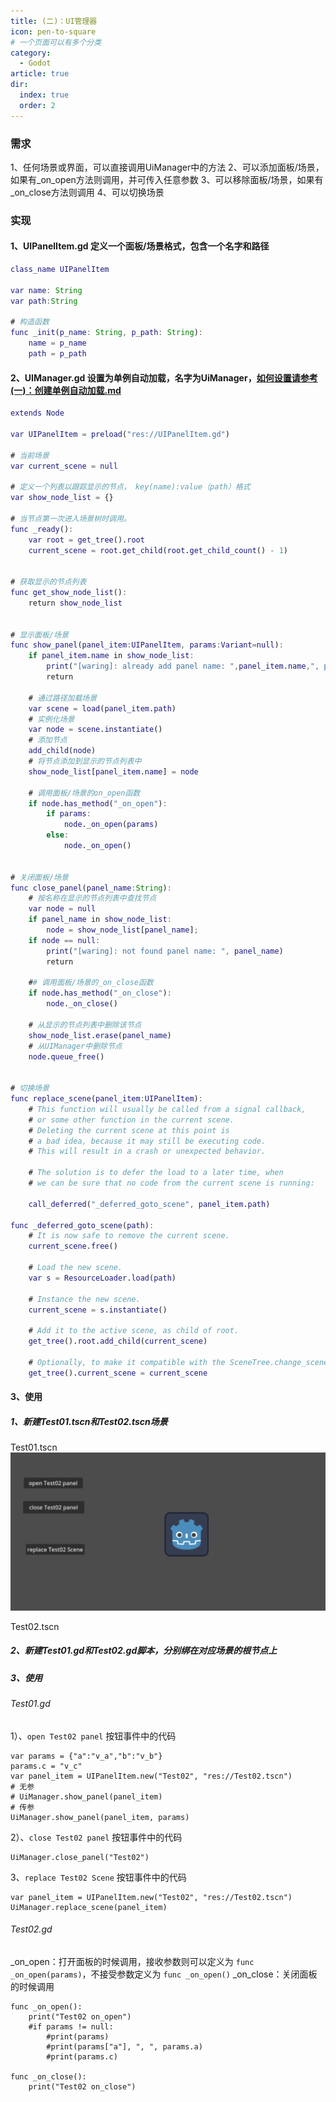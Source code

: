 ```yaml
---
title: (二)：UI管理器
icon: pen-to-square
# 一个页面可以有多个分类
category:
  - Godot
article: true
dir:
  index: true
  order: 2
---
```

### 需求
1、任何场景或界面，可以直接调用UiManager中的方法
2、可以添加面板/场景，如果有_on_open方法则调用，并可传入任意参数
3、可以移除面板/场景，如果有_on_close方法则调用
4、可以切换场景

### 实现
#### 1、UIPanelItem.gd 定义一个面板/场景格式，包含一个名字和路径
``` UIPanelItem.gd
class_name UIPanelItem

var name: String
var path:String

# 构造函数
func _init(p_name: String, p_path: String):
	name = p_name
	path = p_path

```

#### 2、UIManager.gd 设置为单例自动加载，名字为UiManager，[如何设置请参考 (一)：创建单例自动加载.md](%28%E4%B8%80%29%EF%BC%9A%E5%88%9B%E5%BB%BA%E5%8D%95%E4%BE%8B%E8%87%AA%E5%8A%A8%E5%8A%A0%E8%BD%BD.md)
``` UIManager.gd
extends Node

var UIPanelItem = preload("res://UIPanelItem.gd")

# 当前场景
var current_scene = null

# 定义一个列表以跟踪显示的节点， key(name):value（path）格式
var show_node_list = {}

# 当节点第一次进入场景树时调用。
func _ready():
	var root = get_tree().root
	current_scene = root.get_child(root.get_child_count() - 1)


# 获取显示的节点列表
func get_show_node_list():
	return show_node_list


# 显示面板/场景
func show_panel(panel_item:UIPanelItem, params:Variant=null):
	if panel_item.name in show_node_list:
		print("[waring]: already add panel name: ",panel_item.name,", path: ",panel_item.path)
		return
	
	# 通过路径加载场景
	var scene = load(panel_item.path)
	# 实例化场景
	var node = scene.instantiate()
	# 添加节点
	add_child(node)
	# 将节点添加到显示的节点列表中
	show_node_list[panel_item.name] = node
	
	# 调用面板/场景的on_open函数
	if node.has_method("_on_open"):
		if params:
			node._on_open(params)
		else:
			node._on_open()


# 关闭面板/场景
func close_panel(panel_name:String):
	# 按名称在显示的节点列表中查找节点
	var node = null
	if panel_name in show_node_list:
		node = show_node_list[panel_name];
	if node == null:
		print("[waring]: not found panel name: ", panel_name)
		return
		
	## 调用面板/场景的_on_close函数
	if node.has_method("_on_close"):
		node._on_close()
	
	# 从显示的节点列表中删除该节点
	show_node_list.erase(panel_name)
	# 从UIManager中删除节点
	node.queue_free()


# 切换场景
func replace_scene(panel_item:UIPanelItem):
	# This function will usually be called from a signal callback,
	# or some other function in the current scene.
	# Deleting the current scene at this point is
	# a bad idea, because it may still be executing code.
	# This will result in a crash or unexpected behavior.

	# The solution is to defer the load to a later time, when
	# we can be sure that no code from the current scene is running:

	call_deferred("_deferred_goto_scene", panel_item.path)

func _deferred_goto_scene(path):
	# It is now safe to remove the current scene.
	current_scene.free()

	# Load the new scene.
	var s = ResourceLoader.load(path)

	# Instance the new scene.
	current_scene = s.instantiate()

	# Add it to the active scene, as child of root.
	get_tree().root.add_child(current_scene)

	# Optionally, to make it compatible with the SceneTree.change_scene_to_file() API.
	get_tree().current_scene = current_scene

```
#### 3、使用
##### 1、新建Test01.tscn和Test02.tscn场景

Test01.tscn
![UiManager01.png](../../images/godot_v4/UiManager01.png)

Test02.tscn


##### 2、新建Test01.gd和Test02.gd脚本，分别绑在对应场景的根节点上

##### 3、使用

###### Test01.gd

1）、`open Test02 panel` 按钮事件中的代码
```
var params = {"a":"v_a","b":"v_b"}
params.c = "v_c"
var panel_item = UIPanelItem.new("Test02", "res://Test02.tscn")
# 无参
# UiManager.show_panel(panel_item)
# 传参
UiManager.show_panel(panel_item, params) 
```

2）、`close Test02 panel` 按钮事件中的代码
```
UiManager.close_panel("Test02")
```

3、`replace Test02 Scene` 按钮事件中的代码
```
var panel_item = UIPanelItem.new("Test02", "res://Test02.tscn")
UiManager.replace_scene(panel_item)
```

###### Test02.gd
_on_open：打开面板的时候调用，接收参数则可以定义为 `func _on_open(params)`，不接受参数定义为 `func _on_open()`
_on_close：关闭面板的时候调用
```
func _on_open():
	print("Test02 on_open")
	#if params != null:
		#print(params)
		#print(params["a"], ", ", params.a)
		#print(params.c)
	
func _on_close():
	print("Test02 on_close")
```